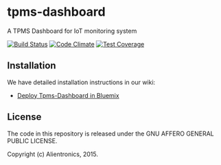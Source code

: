 tpms-dashboard
===================

A TPMS Dashboard for IoT monitoring system

[![Build Status](https://travis-ci.org/alientronics/tpms-dashboard.png?branch=master)](https://travis-ci.org/alientronics/tpms-dashboard)
[![Code Climate](https://codeclimate.com/github/alientronics/tpms-dashboard/badges/gpa.svg)](https://codeclimate.com/github/alientronics/tpms-dashboard)
[![Test Coverage](https://codeclimate.com/github/alientronics/tpms-dashboard/badges/coverage.svg)](https://codeclimate.com/github/alientronics/tpms-dashboard/coverage)

Installation
------------

We have detailed installation instructions in our wiki:

* [Deploy Tpms-Dashboard in Bluemix](https://github.com/alientronics/tpms-dashboard/wiki/Deploy-in-Bluemix)

License
-------

The code in this repository is released under the GNU AFFERO GENERAL PUBLIC LICENSE.

Copyright (c) Alientronics, 2015.
